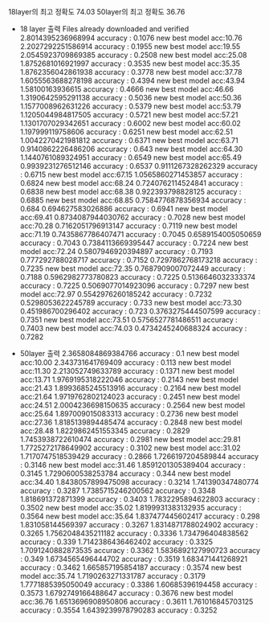 18layer의 최고 정확도
74.03
50layer의 최고 정확도 
36.76

- 18 layer 출력
Files already downloaded and verified
2.8014395236968994
accuracy : 0.1076
new best model acc:10.76
2.2027292251586914
accuracy : 0.1955
new best model acc:19.55
2.0545923709869385
accuracy : 0.2508
new best model acc:25.08
1.8752681016921997
accuracy : 0.3535
new best model acc:35.35
1.8762356042861938
accuracy : 0.3778
new best model acc:37.78
1.6055563688278198
accuracy : 0.4394
new best model acc:43.94
1.58100163936615
accuracy : 0.4666
new best model acc:46.66
1.3190642595291138
accuracy : 0.5036
new best model acc:50.36
1.1577008962631226
accuracy : 0.5379
new best model acc:53.79
1.1205044984817505
accuracy : 0.5721
new best model acc:57.21
1.1301707029342651
accuracy : 0.6002
new best model acc:60.02
1.197999119758606
accuracy : 0.6251
new best model acc:62.51
1.0042270421981812
accuracy : 0.6371
new best model acc:63.71
0.9140862226486206
accuracy : 0.643
new best model acc:64.30
1.1440761089324951
accuracy : 0.6549
new best model acc:65.49
0.9939231276512146
accuracy : 0.6537
0.9111267328262329
accuracy : 0.6715
new best model acc:67.15
1.0565860271453857
accuracy : 0.6824
new best model acc:68.24
0.7240762114524841
accuracy : 0.6838
new best model acc:68.38
0.922393798828125
accuracy : 0.6885
new best model acc:68.85
0.7584776878356934
accuracy : 0.684
0.694627583026886
accuracy : 0.6941
new best model acc:69.41
0.8734087944030762
accuracy : 0.7028
new best model acc:70.28
0.7162051796913147
accuracy : 0.7119
new best model acc:71.19
0.7435867786407471
accuracy : 0.7045
0.6589154005050659
accuracy : 0.7043
0.7384113669395447
accuracy : 0.7224
new best model acc:72.24
0.5807946920394897
accuracy : 0.7193
0.777292788028717
accuracy : 0.7152
0.7297862768173218
accuracy : 0.7235
new best model acc:72.35
0.7687909007072449
accuracy : 0.7188
0.5962982773780823
accuracy : 0.7225
0.5136646032333374
accuracy : 0.7225
0.5069077014923096
accuracy : 0.7297
new best model acc:72.97
0.5542976260185242
accuracy : 0.7232
0.5298053622245789
accuracy : 0.733
new best model acc:73.30
0.451986700296402
accuracy : 0.723
0.3763275444507599
accuracy : 0.7351
new best model acc:73.51
0.5756527781486511
accuracy : 0.7403
new best model acc:74.03
0.4734245240688324
accuracy : 0.7282

- 50layer 출력
2.3658084869384766
accuracy : 0.1
new best model acc:10.00
2.343731641769409
accuracy : 0.113
new best model acc:11.30
2.213052749633789
accuracy : 0.1371
new best model acc:13.71
1.9769195318222046
accuracy : 0.2143
new best model acc:21.43
1.8993685245513916
accuracy : 0.2164
new best model acc:21.64
1.9719762802124023
accuracy : 0.2451
new best model acc:24.51
2.0004236698150635
accuracy : 0.2564
new best model acc:25.64
1.897009015083313
accuracy : 0.2736
new best model acc:27.36
1.8185139894485474
accuracy : 0.2848
new best model acc:28.48
1.8229862451553345
accuracy : 0.2829
1.7453938722610474
accuracy : 0.2981
new best model acc:29.81
1.7725272178649902
accuracy : 0.3102
new best model acc:31.02
1.7170747518539429
accuracy : 0.2866
1.7266197204589844
accuracy : 0.3146
new best model acc:31.46
1.8591201305389404
accuracy : 0.3145
1.7290600538253784
accuracy : 0.344
new best model acc:34.40
1.8438057899475098
accuracy : 0.3214
1.741390347480774
accuracy : 0.3287
1.7385715246200562
accuracy : 0.3348
1.818691372871399
accuracy : 0.3403
1.7832295894622803
accuracy : 0.3502
new best model acc:35.02
1.8199931383132935
accuracy : 0.3564
new best model acc:35.64
1.837477445602417
accuracy : 0.298
1.831058144569397
accuracy : 0.3267
1.8314871788024902
accuracy : 0.3265
1.7562048435211182
accuracy : 0.3336
1.734796404838562
accuracy : 0.339
1.7142386436462402
accuracy : 0.3325
1.7091240882873535
accuracy : 0.3362
1.5836892127990723
accuracy : 0.349
1.6734565496444702
accuracy : 0.3519
1.683471441268921
accuracy : 0.3462
1.665857195854187
accuracy : 0.3574
new best model acc:35.74
1.7190263271331787
accuracy : 0.3179
1.7771885395050049
accuracy : 0.3386
1.60685396194458
accuracy : 0.3573
1.6792749166488647
accuracy : 0.3676
new best model acc:36.76
1.6513696908950806
accuracy : 0.3611
1.761016845703125
accuracy : 0.3554
1.6439239978790283
accuracy : 0.3252